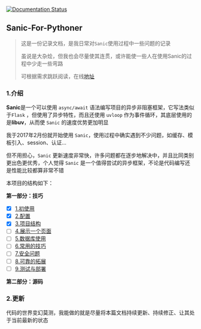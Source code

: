 [![Documentation Status](https://readthedocs.org/projects/sanic-for-pythoner/badge/?version=latest)](http://sanic-for-pythoner.readthedocs.io/zh_CN/latest)

## Sanic-For-Pythoner

> 这是一份记录文档，是我日常对`Sanic`使用过程中一些问题的记录
>
> 虽说是大杂烩，但我也会尽量使其连贯，或许能使一些人在使用Sanic的过程中少走一些弯路
>
> 可根据需求跳跃阅读，在线[地址](http://sanic-for-pythoner.readthedocs.io/zh_CN/latest)

### 1.介绍

**Sanic**是一个可以使用 `async/await` 语法编写项目的异步非阻塞框架，它写法类似于`Flask` ，但使用了异步特性，而且还使用 `uvloop` 作为事件循环，其底层使用的是**libuv**，从而使 `Sanic` 的速度优势更加明显

我于2017年2月份就开始使用 `Sanic`，使用过程中确实遇到不少问题，如缓存、模板引入、session、认证...

但不用担心，`Sanic` 更新速度非常快，许多问题都在逐步地解决中，并且比同类别更出色更优秀，个人觉得 `Sanic` 是一个值得尝试的异步框架，不论是代码编写还是性能比较都算非常不错

本项目的结构如下：

**第一部分：技巧**

- [x] [1.初使用](./docs/part1/1.初使用.md) 			
- [x] [2.配置](./docs/part1/2.配置.md)             
- [x] [3.项目结构](./docs/part1/3.项目结构.md)
- [ ] [4.展示一个页面](./docs/part1/4.展示一个页面.md)
- [ ] [5.数据库使用](./docs/part1/5.数据库使用.md)
- [ ] [6.常用的技巧](./docs/part1/6.常用的技巧.md)
- [ ] [7.安全问题](./docs/part1/7.安全问题.md)
- [ ] [8.可靠的拓展](./docs/part1/8.可靠的拓展.md)
- [ ] [9.测试与部署](./docs/part1/9.测试与部署.md)

**第二部分：源码**

### 2.更新

代码的世界变幻莫测，我能做的就是尽量将本篇文档持续更新、持续修正、让其处于当前最新的状态
